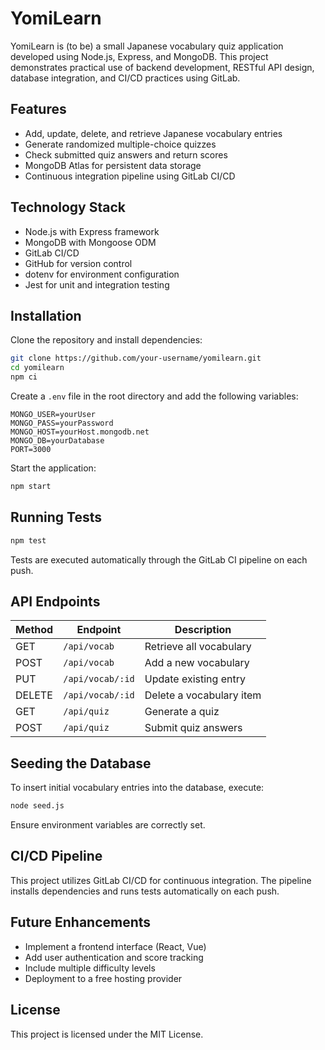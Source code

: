 
# YomiLearn

YomiLearn is (to be) a small Japanese vocabulary quiz application developed using Node.js, Express, and MongoDB. This project demonstrates practical use of backend development, RESTful API design, database integration, and CI/CD practices using GitLab.

## Features

- Add, update, delete, and retrieve Japanese vocabulary entries
- Generate randomized multiple-choice quizzes
- Check submitted quiz answers and return scores
- MongoDB Atlas for persistent data storage
- Continuous integration pipeline using GitLab CI/CD

## Technology Stack

- Node.js with Express framework
- MongoDB with Mongoose ODM
- GitLab CI/CD
- GitHub for version control
- dotenv for environment configuration
- Jest for unit and integration testing

## Installation

Clone the repository and install dependencies:

```bash
git clone https://github.com/your-username/yomilearn.git
cd yomilearn
npm ci
```

Create a `.env` file in the root directory and add the following variables:

```env
MONGO_USER=yourUser
MONGO_PASS=yourPassword
MONGO_HOST=yourHost.mongodb.net
MONGO_DB=yourDatabase
PORT=3000
```

Start the application:

```bash
npm start
```

## Running Tests

```bash
npm test
```

Tests are executed automatically through the GitLab CI pipeline on each push.

## API Endpoints

| Method | Endpoint         | Description              |
|--------|------------------|--------------------------|
| GET    | `/api/vocab`     | Retrieve all vocabulary  |
| POST   | `/api/vocab`     | Add a new vocabulary     |
| PUT    | `/api/vocab/:id` | Update existing entry    |
| DELETE | `/api/vocab/:id` | Delete a vocabulary item |
| GET    | `/api/quiz`      | Generate a quiz          |
| POST   | `/api/quiz`      | Submit quiz answers      |

## Seeding the Database

To insert initial vocabulary entries into the database, execute:

```bash
node seed.js
```

Ensure environment variables are correctly set.

## CI/CD Pipeline

This project utilizes GitLab CI/CD for continuous integration. The pipeline installs dependencies and runs tests automatically on each push.

## Future Enhancements

- Implement a frontend interface (React, Vue)
- Add user authentication and score tracking
- Include multiple difficulty levels
- Deployment to a free hosting provider

## License

This project is licensed under the MIT License.
